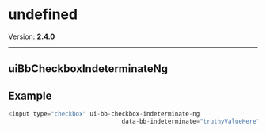 # undefined


Version: **2.4.0**


---

## uiBbCheckboxIndeterminateNg


## Example

```javascript
<input type="checkbox" ui-bb-checkbox-indeterminate-ng
                                data-bb-indeterminate="truthyValueHere" />
```
